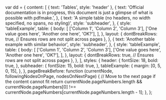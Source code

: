 var dd = {
  content: [
    { text: 'Tables', style: 'header' },
    {
      text: 'Official documentation is in progress, this document is just a glimpse of what is possible with pdfmake.',
    },
    {
      text: 'A simple table (no headers, no width specified, no spans, no styling)',
      style: 'subheader',
    },
    {
      style: 'tableExample',
      table: {
        body: [
          ['Column 1', 'Column 2', 'Column 3'],
          ['One value goes here', 'Another one here', 'OK?'],
        ],
      },
      layout: {
        dontBreakRows: true, // Ensures rows are not split across pages
      },
    },
    {
      text: 'Another table example with similar behavior',
      style: 'subheader',
    },
    {
      style: 'tableExample',
      table: {
        body: [
          ['Column 1', 'Column 2', 'Column 3'],
          ['One value goes here', 'Another one here', 'OK?'],
        ],
      },
      layout: {
        dontBreakRows: true, // Ensures rows are not split across pages
      },
    },
  ],
  styles: {
    header: {
      fontSize: 18,
      bold: true,
    },
    subheader: {
      fontSize: 15,
      bold: true,
    },
    tableExample: {
      margin: [0, 5, 0, 15],
    },
  },
  pageBreakBefore: function (currentNode, followingNodesOnPage, nodesOnNextPage) {
    // Move to the next page if the content cannot fit
    return currentNode.pageNumbers.length && currentNode.pageNumbers[0] !== currentNode.pageNumbers[currentNode.pageNumbers.length - 1];
  },
};
